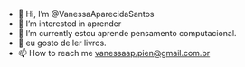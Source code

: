 - 👋 Hi, I’m @VanessaAparecidaSantos
- 👀 I’m interested in  aprender
- 🌱 I’m currently estou   aprende pensamento computacional.
- 💞️ eu gosto de  ler livros.
- 📫 How to reach me vanessaap.pien@gmail.com.br

<!---
VanessaAparecidaSantos/VanessaAparecidaSantos is a ✨ special ✨ repository because its `README.md` (this file) appears on your GitHub profile.
You can click the Preview link to take a look at your changes.
--->
